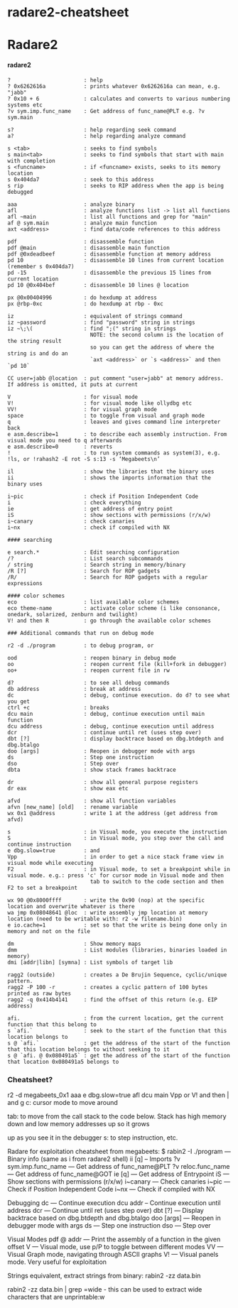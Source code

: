 # radare2-cheatsheet

Radare2
=======

#### radare2 
```
?                       : help
? 0x6262616a            : prints whatever 0x6262616a can mean, e.g. "jabb"
? 0x10 + 6              : calculates and converts to various numbering systems etc
?v sym.imp.func_name    : Get address of func_name@PLT e.g. ?v sym.main

s?                      : help regarding seek command
a?                      : help regarding analyze command

s <tab>                 : seeks to find symbols
s main<tab>             : seeks to find symbols that start with main with completion
s <funcname>            : if <funcname> exists, seeks to its memory location
s 0x404da7              : seek to this address
s rip                   : seeks to RIP address when the app is being debugged

aaa                     : analyze binary
afl                     : analyze functions list -> list all functions
afl ~main               : list all functions and grep for "main"
af @ sym.main           : analyze main function
axt <address>           : find data/code references to this address

pdf                     : disassemble function
pdf @main               : disassemble main function
pdf @0xdeadbeef         : disassemble function at memory address
pd 10                   : disassemble 10 lines from current location (remember s 0x404da7)
pd -15                  : disassemble the previous 15 lines from current location
pd 10 @0x404bef         : disassemble 10 lines @ location

px @0x00404996          : do hexdump at address
px @rbp-0xc             : do hexdump at rbp - 0xc

iz                      : equivalent of strings command
iz ~password            : find "password" string in strings
iz ~\;\(                : find ";(" string in strings
                          NOTE: the second column is the location of the string result 
                          so you can get the address of where the string is and do an
                          `axt <address>` or `s <address>` and then `pd 10` 

CC user=jabb @location  : put comment "user=jabb" at memory address. If address is omitted, it puts at current

V                       : for visual mode
V!                      : for visual mode like ollydbg etc
VV!                     : for visual graph mode
space                   : to toggle from visual and graph mode
q                       : leaves and gives command line interpreter back
e asm.describe=1        : to describe each assembly instruction. From visual mode you need to q afterwards
e asm.describe=0        : reverts
!                       : to run system commands as system(3), e.g. !ls, or !rahash2 -E rot -S s:13 -s ‘Megabeets\n’

il                      : show the libraries that the binary uses
ii                      : shows the imports information that the binary uses

i~pic                   : check if Position Independent Code
i                       : check everything
ie                      : get address of entry point
iS                      : show sections with permissions (r/x/w)
i~canary                : check canaries
i~nx                    : check if compiled with NX

#### searching

e search.*              : Edit searching configuration
/?                      : List search subcommands
/ string                : Search string in memory/binary
/R [?]                  : Search for ROP gadgets
/R/                     : Search for ROP gadgets with a regular expressions

#### color schemes
eco                     : list available color schemes
eco theme-name          : activate color scheme (i like consonance, onedark, solarized, zenburn and twilight)
V! and then R           : go through the available color schemes

### Additional commands that run on debug mode

r2 -d ./program         : to debug program, or

ood                     : reopen binary in debug mode
oo                      : reopen current file (kill+fork in debugger)
oo+                     : reopen current file in rw

d?                      : to see all debug commands
db address              : break at address
dc                      : debug, continue execution. do d? to see what you get
ctrl +c                 : breaks
dcu main                : debug, continue execution until main function
dcu address             : debug, continue execution until address
dcr                     : continue until ret (uses step over)
dbt [?]                 : display backtrace based on dbg.btdepth and dbg.btalgo
doo [args]              : Reopen in debugger mode with args
ds                      : Step one instruction
dso                     : Step over
dbta                    : show stack frames backtrace

dr                      : show all general purpose registers
dr eax                  : show eax etc

afvd                    : show all function variables
afvn [new_name] [old]   : rename variable
wx 0x1 @address         : write 1 at the address (get address from afvd)

s                       : in Visual mode, you execute the instruction
S                       : in Visual mode, you step over the call and continue instruction
e dbg.slow=true         : and
Vpp                     : in order to get a nice stack frame view in visual mode while executing
F2                      : in Visual mode, to set a breakpoint while in visual mode. e.g.: press 'c' for cursor mode in Visual mode and then
                          tab to switch to the code section and then F2 to set a breakpoint

wx 90 @0x8000ffff       : write the 0x90 (nop) at the specific location and overwrite whatever is there
wa jmp 0x08048641 @loc  : write assembly jmp location at memory location (need to be writable with: r2 -w filename.bin)
e io.cache=1            : set so that the write is being done only in memory and not on the file

dm                      : Show memory maps
dmm                     : List modules (libraries, binaries loaded in memory)
dmi [addr|libn] [symna] : List symbols of target lib

ragg2 (outside)         : creates a De Brujin Sequence, cyclic/unique pattern.
ragg2 -P 100 -r         : creates a cyclic pattern of 100 bytes printed as raw bytes
ragg2 -q 0x414b4141     : find the offset of this return (e.g. EIP address)

afi.                    : from the current location, get the current function that this belong to
s `afi.`                : seek to the start of the function that this location belongs to
s @ `afi.`              : get the address of the start of the function that this location belongs to without seeking to it
s @ `afi. @ 0x080491a5` : get the address of the start of the function that location 0x080491a5 belongs to
```

### Cheatsheet? 

r2 -d megabeets_0x1
aaa
e dbg.slow=true
afl
dcu main
Vpp or V! and then | and g
c: cursor mode to move around

tab: to move from the call stack to the code below. Stack has high memory down and low memory addresses up so it grows

up as you see it in the debugger
s: to step instruction, etc.

Radare for exploitation cheatsheet from megabeets:
$ rabin2 -I ./program — Binary info (same as i from radare2 shell)
ii [q] – Imports
?v sym.imp.func_name — Get address of func_name@PLT
?v reloc.func_name — Get address of func_name@GOT
ie [q] — Get address of Entrypoint
iS — Show sections with permissions (r/x/w)
i~canary — Check canaries
i~pic — Check if Position Independent Code
i~nx — Check if compiled with NX

Debugging
dc — Continue execution
dcu addr – Continue execution until address
dcr — Continue until ret (uses step over)
dbt [?] — Display backtrace based on dbg.btdepth and dbg.btalgo
doo [args] — Reopen in debugger mode with args
ds — Step one instruction
dso — Step over

Visual Modes
pdf @ addr — Print the assembly of a function in the given offset
V — Visual mode, use p/P to toggle between different modes
VV — Visual Graph mode, navigating through ASCII graphs
V! — Visual panels mode. Very useful for exploitation

Strings equivalent, extract strings from binary:
rabin2 -zz data.bin

rabin2 -zz data.bin | grep =wide - this can be used to extract wide characters that are unprintable:w

